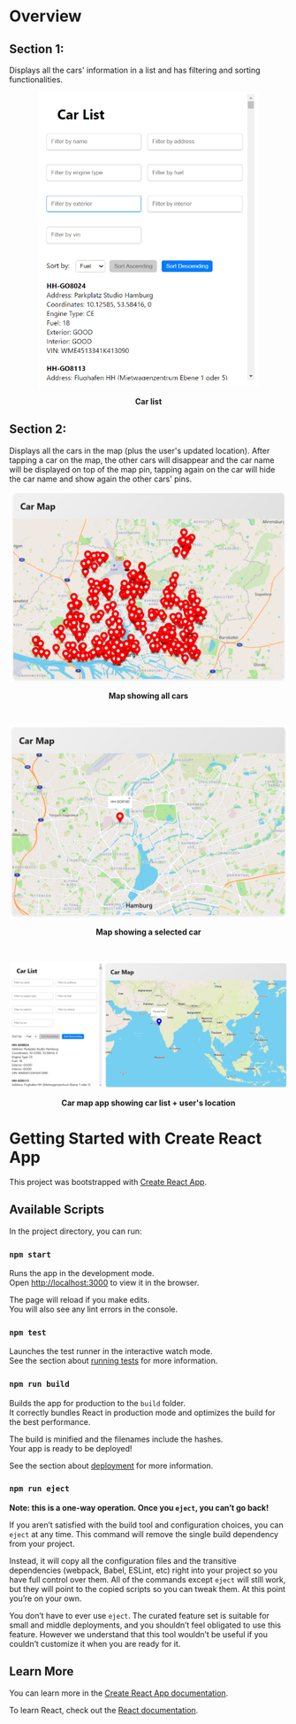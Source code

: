 # Overview

## Section 1:

Displays all the cars' information in a list and has filtering and sorting functionalities.

<p align="center">
  <img src="./src/assets/car-list.png" alt="Screenshot of the Application" width="400"/>
</p>

<p align="center">
  <b>Car list</b>
</p>

## Section 2:

Displays all the cars in the map (plus the user's updated location). After tapping a car on the map, the other cars will disappear and the car name will be displayed on top of the map pin, tapping again on the car will hide the car name and show again the other cars' pins.

![Car map preview (showing all car markers)](./src/assets/all-cars.png)

<p align="center">
  <b>Map showing all cars</b>
</p>

<br />

![Car map preview (showing a selected car)](./src/assets/selected-car.png)

<p align="center">
  <b>Map showing a selected car</b>
</p>

<br />

![Whole page preview (car list + car map(showing user's location))](./src/assets/car-map-app.png)

<p align="center">
  <b>Car map app showing car list + user's location</b>
</p>

# Getting Started with Create React App

This project was bootstrapped with [Create React App](https://github.com/facebook/create-react-app).

## Available Scripts

In the project directory, you can run:

### `npm start`

Runs the app in the development mode.\
Open [http://localhost:3000](http://localhost:3000) to view it in the browser.

The page will reload if you make edits.\
You will also see any lint errors in the console.

### `npm test`

Launches the test runner in the interactive watch mode.\
See the section about [running tests](https://facebook.github.io/create-react-app/docs/running-tests) for more information.

### `npm run build`

Builds the app for production to the `build` folder.\
It correctly bundles React in production mode and optimizes the build for the best performance.

The build is minified and the filenames include the hashes.\
Your app is ready to be deployed!

See the section about [deployment](https://facebook.github.io/create-react-app/docs/deployment) for more information.

### `npm run eject`

**Note: this is a one-way operation. Once you `eject`, you can’t go back!**

If you aren’t satisfied with the build tool and configuration choices, you can `eject` at any time. This command will remove the single build dependency from your project.

Instead, it will copy all the configuration files and the transitive dependencies (webpack, Babel, ESLint, etc) right into your project so you have full control over them. All of the commands except `eject` will still work, but they will point to the copied scripts so you can tweak them. At this point you’re on your own.

You don’t have to ever use `eject`. The curated feature set is suitable for small and middle deployments, and you shouldn’t feel obligated to use this feature. However we understand that this tool wouldn’t be useful if you couldn’t customize it when you are ready for it.

## Learn More

You can learn more in the [Create React App documentation](https://facebook.github.io/create-react-app/docs/getting-started).

To learn React, check out the [React documentation](https://reactjs.org/).
